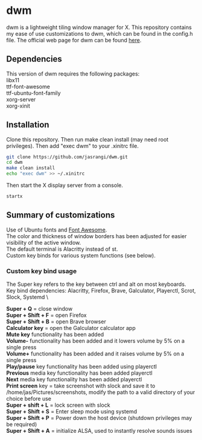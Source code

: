 # dwm
dwm is a lightweight tiling window manager for X. This repository contains my
ease of use customizations to dwm, which can be found in the config.h file.
The official web page for dwm can be found [here](https://dwm.suckless.org/).

## Dependencies
This version of dwm requires the following packages: \
libx11 \
ttf-font-awesome \
ttf-ubuntu-font-family \
xorg-server \
xorg-xinit

## Installation
Clone this repository. Then run make clean install (may need root privileges).
Then add "exec dwm" to your .xinitrc file.
```sh
git clone https://github.com/jasrangi/dwm.git
cd dwm
make clean install
echo "exec dwm" >> ~/.xinitrc
```
Then start the X display server from a console.
```sh
startx
```

## Summary of customizations
Use of Ubuntu fonts and [Font Awesome](https://fontawesome.com/). \
The color and thickness of window borders has been adjusted for easier
visibility of the active window. \
The default terminal is Alacritty instead of st. \
Custom key binds for various system functions (see below).

### Custom key bind usage
The Super key refers to the key between ctrl and alt on most keyboards. \
Key bind dependencies: Alacritty, Firefox, Brave, Galculator, Playerctl,
Scrot, Slock, Systemd \

**Super + Q** = close window \
**Super + Shift + F** = open Firefox \
**Super + Shift + B** = open Brave browser \
**Calculator key** = open the Galculator calculator app \
**Mute key** functionality has been added \
**Volume-** functionality has been added and it lowers volume by 5% on a single
press \
**Volume+** functionality has been added and it raises volume by 5% on a single
press \
**Play/pause** key functionality has been added using playerctl \
**Previous** media key functionality has been added playerctl \
**Next** media key functionality has been added playerctl \
**Print screen** key = take screenshot with slock and save it to /home/jas/Pictures/screenshots, modify the path to a valid directory of your choice before use \
**Super + shift + L** = lock screen with slock \
**Super + Shift + S** = Enter sleep mode using systemd \
**Super + Shift + P** = Power down the host device (shutdown privileges may be
required) \
**Super + Shift + A** = initialize ALSA, used to instantly resolve sounds issues
